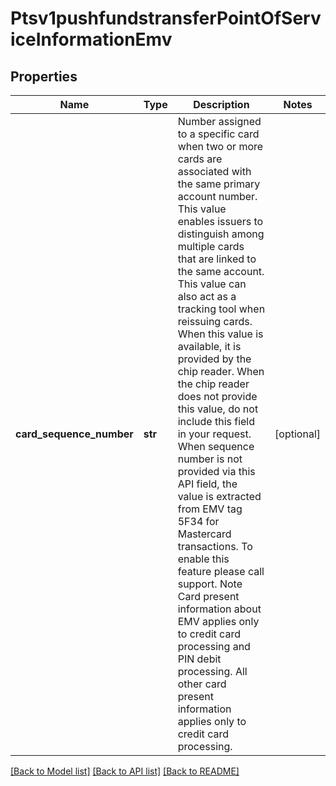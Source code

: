 # Ptsv1pushfundstransferPointOfServiceInformationEmv

## Properties
Name | Type | Description | Notes
------------ | ------------- | ------------- | -------------
**card_sequence_number** | **str** | Number assigned to a specific card when two or more cards are associated with the same primary account number.  This value enables issuers to distinguish among multiple cards that are linked to the same account.  This value can also act as a tracking tool when reissuing cards.  When this value is available, it is provided by the chip reader.  When the chip reader does not provide this value, do not include this field in your request.  When sequence number is not provided via this API field, the value is extracted from EMV tag 5F34 for Mastercard transactions. To enable this feature please call support.  Note Card present information about EMV applies only to credit card processing and PIN debit processing.  All other card present information applies only to credit card processing.  | [optional] 

[[Back to Model list]](../README.md#documentation-for-models) [[Back to API list]](../README.md#documentation-for-api-endpoints) [[Back to README]](../README.md)


